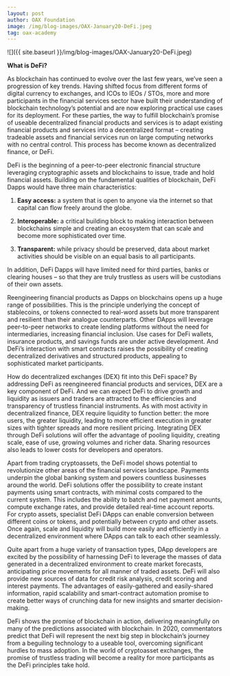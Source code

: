 ```yaml
---
layout: post
author: OAX Foundation
image: /img/blog-images/OAX-January20-DeFi.jpeg
tag: oax-academy
---
```


![]({{ site.baseurl }}/img/blog-images/OAX-January20-DeFi.jpeg)

<b>What is DeFi?</b>

As blockchain has continued to evolve over the last few years, we’ve seen a progression of key trends. Having shifted focus from different forms of digital currency to exchanges, and ICOs to IEOs / STOs, more and more participants in the financial services sector have built their understanding of blockchain technology’s potential and are now exploring practical use cases for its deployment. For these parties, the way to fulfill blockchain’s promise of useable decentralized financial products and services is to adapt existing financial products and services into a decentralized format – creating tradeable assets and financial services run on large computing networks with no central control.  This process has become known as decentralized finance, or DeFi. 

DeFi is the beginning of a peer-to-peer electronic financial structure leveraging cryptographic assets and blockchains to issue, trade and hold financial assets. Building on the fundamental qualities of blockchain, DeFi Dapps would have three main characteristics: 


1. <b>Easy access:</b> a system that is open to anyone via the internet so that capital can flow freely around the globe.

2. <b>Interoperable:</b> a critical building block to making interaction between blockchains simple and creating an ecosystem that can scale and become more sophisticated over time. 

3. <b>Transparent:</b> while privacy should be preserved, data about market activities should be visible on an equal basis to all participants.

In addition, DeFi Dapps will have limited need for third parties, banks or clearing houses – so that they are truly trustless as users will be custodians of their own assets.  

Reengineering financial products as Dapps on blockchains opens up a huge range of possibilities.  This is the principle underlying the concept of stablecoins, or tokens connected to real-word assets but more transparent and resilient than their analogue counterparts.  Other DApps will leverage peer-to-peer networks to create lending platforms without the need for intermediaries, increasing financial inclusion.  Use cases for DeFi wallets, insurance products, and savings funds are under active development.  And DeFi’s interaction with smart contracts raises the possibility of creating decentralized derivatives and structured products, appealing to sophisticated market participants.  

How do decentralized exchanges (DEX) fit into this DeFi space? By addressing DeFi as reengineered financial products and services, DEX are a key component of DeFi. And we can expect DeFi to drive growth and liquidity as issuers and traders are attracted to the efficiencies and transparency of trustless financial instruments. As with most activity in decentralized finance, DEX require liquidity to function better: the more users, the greater liquidity, leading to more efficient execution in greater sizes with tighter spreads and more resilient pricing. Integrating DEX through DeFi solutions will offer the advantage of pooling liquidity, creating scale, ease of use, growing volumes and richer data.  Sharing resources also leads to lower costs for developers and operators.  


Apart from trading cryptoassets, the DeFi model shows potential to revolutionize other areas of the financial services landscape.  Payments underpin the global banking system and powers countless businesses around the world. DeFi solutions offer the possibility to create instant payments using smart contracts, with minimal costs compared to the current system. This includes the ability to batch and net payment amounts, compute exchange rates, and provide detailed real-time account reports. For crypto assets, specialist DeFi DApps can enable conversion between different coins or tokens, and potentially between crypto and other assets. Once again, scale and liquidity will build more easily and efficiently in a decentralized environment where DApps can talk to each other seamlessly.  

Quite apart from a huge variety of transaction types, DApp developers are excited by the possibility of harnessing DeFi to leverage the masses of data generated in a decentralized environment to create market forecasts, anticipating price movements for all manner of traded assets.  DeFi will also provide new sources of data for credit risk analysis, credit scoring and interest payments.  The advantages of easily-gathered and easily-shared information, rapid scalability and smart-contract automation promise to create better ways of crunching data for new insights and smarter decision-making.  

DeFi shows the promise of blockchain in action, delivering meaningfully on many of the predictions associated with blockchain.  In 2020, commentators predict that DeFi will represent the next big step in blockchain’s journey from a beguiling technology to a useable tool, overcoming significant hurdles to mass adoption.  In the world of cryptoasset exchanges, the promise of trustless trading will become a reality for more participants as the DeFi principles take hold.  
